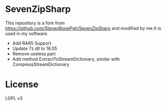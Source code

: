 # SevenZipSharp

This repository is a fork from https://github.com/StevenBonePgh/SevenZipSharp and modified by me.It is used in my software.



- Add RAR5 Support
- Update 7z.dll to 18.05
- Remove useless part
- Add method ExtractToStreamDictionary, similar with CompressStreamDictionary

# License

LGPL v3